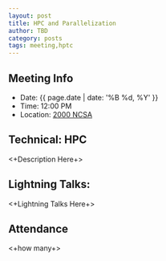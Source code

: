 ```yaml
---
layout: post
title: HPC and Parallelization
author: TBD
category: posts
tags: meeting,hptc
---
```


## Meeting Info
* Date: {{ page.date | date: '%B %d, %Y' }}
* Time: 12:00 PM
* Location: [2000 NCSA][ncsa_map]

## Technical: HPC

<+Description Here+>

## Lightning Talks:

<+Lightning Talks Here+>

## Attendance

<+how many+>


[ncsa_map]: http://illinois.edu/map/view?skinId=0&ACTION=MAP&buildingId=564
